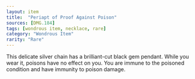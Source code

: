 ```yaml
---
layout: item
title:  "Periapt of Proof Against Poison"
sources: [DMG.184]
tags: [wondrous item, necklace, rare]
category: "Wondrous Item"
rarity: "Rare"
---
```


This delicate silver chain has a brilliant-cut black gem pendant. While you wear it, poisons have no effect on you. You are immune to the poisoned condition and have immunity to poison damage.
